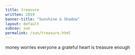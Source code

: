 ```yaml
---
title: treasure
written: 2019
banner-title: "Sunshine & Shadow" 
layout: default
subnav: sun
permalink: /sun/treasure.html
---
```


<div class="poem">
money worries everyone  
a grateful heart  
is treasure enough
</div>

